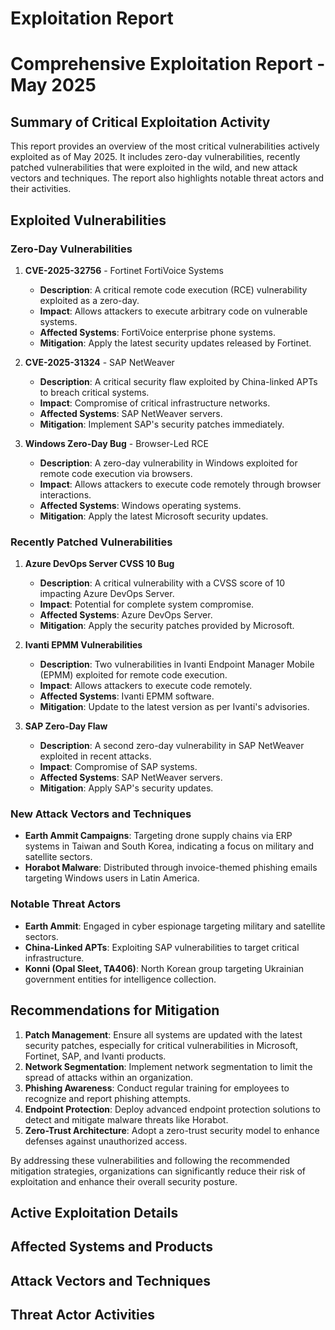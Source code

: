 # Exploitation Report

# Comprehensive Exploitation Report - May 2025

## Summary of Critical Exploitation Activity

This report provides an overview of the most critical vulnerabilities actively exploited as of May 2025. It includes zero-day vulnerabilities, recently patched vulnerabilities that were exploited in the wild, and new attack vectors and techniques. The report also highlights notable threat actors and their activities.

## Exploited Vulnerabilities

### Zero-Day Vulnerabilities

1. **CVE-2025-32756** - Fortinet FortiVoice Systems
   - **Description**: A critical remote code execution (RCE) vulnerability exploited as a zero-day.
   - **Impact**: Allows attackers to execute arbitrary code on vulnerable systems.
   - **Affected Systems**: FortiVoice enterprise phone systems.
   - **Mitigation**: Apply the latest security updates released by Fortinet.

2. **CVE-2025-31324** - SAP NetWeaver
   - **Description**: A critical security flaw exploited by China-linked APTs to breach critical systems.
   - **Impact**: Compromise of critical infrastructure networks.
   - **Affected Systems**: SAP NetWeaver servers.
   - **Mitigation**: Implement SAP's security patches immediately.

3. **Windows Zero-Day Bug** - Browser-Led RCE
   - **Description**: A zero-day vulnerability in Windows exploited for remote code execution via browsers.
   - **Impact**: Allows attackers to execute code remotely through browser interactions.
   - **Affected Systems**: Windows operating systems.
   - **Mitigation**: Apply the latest Microsoft security updates.

### Recently Patched Vulnerabilities

1. **Azure DevOps Server CVSS 10 Bug**
   - **Description**: A critical vulnerability with a CVSS score of 10 impacting Azure DevOps Server.
   - **Impact**: Potential for complete system compromise.
   - **Affected Systems**: Azure DevOps Server.
   - **Mitigation**: Apply the security patches provided by Microsoft.

2. **Ivanti EPMM Vulnerabilities**
   - **Description**: Two vulnerabilities in Ivanti Endpoint Manager Mobile (EPMM) exploited for remote code execution.
   - **Impact**: Allows attackers to execute code remotely.
   - **Affected Systems**: Ivanti EPMM software.
   - **Mitigation**: Update to the latest version as per Ivanti's advisories.

3. **SAP Zero-Day Flaw**
   - **Description**: A second zero-day vulnerability in SAP NetWeaver exploited in recent attacks.
   - **Impact**: Compromise of SAP systems.
   - **Affected Systems**: SAP NetWeaver servers.
   - **Mitigation**: Apply SAP's security updates.

### New Attack Vectors and Techniques

- **Earth Ammit Campaigns**: Targeting drone supply chains via ERP systems in Taiwan and South Korea, indicating a focus on military and satellite sectors.
- **Horabot Malware**: Distributed through invoice-themed phishing emails targeting Windows users in Latin America.

### Notable Threat Actors

- **Earth Ammit**: Engaged in cyber espionage targeting military and satellite sectors.
- **China-Linked APTs**: Exploiting SAP vulnerabilities to target critical infrastructure.
- **Konni (Opal Sleet, TA406)**: North Korean group targeting Ukrainian government entities for intelligence collection.

## Recommendations for Mitigation

1. **Patch Management**: Ensure all systems are updated with the latest security patches, especially for critical vulnerabilities in Microsoft, Fortinet, SAP, and Ivanti products.
2. **Network Segmentation**: Implement network segmentation to limit the spread of attacks within an organization.
3. **Phishing Awareness**: Conduct regular training for employees to recognize and report phishing attempts.
4. **Endpoint Protection**: Deploy advanced endpoint protection solutions to detect and mitigate malware threats like Horabot.
5. **Zero-Trust Architecture**: Adopt a zero-trust security model to enhance defenses against unauthorized access.

By addressing these vulnerabilities and following the recommended mitigation strategies, organizations can significantly reduce their risk of exploitation and enhance their overall security posture.

## Active Exploitation Details



## Affected Systems and Products



## Attack Vectors and Techniques



## Threat Actor Activities

 